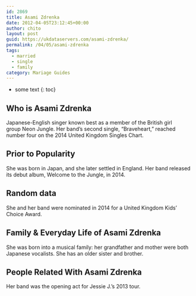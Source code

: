 ```yaml
---
id: 2869
title: Asami Zdrenka
date: 2012-04-05T23:12:45+00:00
author: chito
layout: post
guid: https://ukdataservers.com/asami-zdrenka/
permalink: /04/05/asami-zdrenka  
tags:
  - married
  - single
  - family
category: Mariage Guides
---
```


* some text
{: toc}


## Who is  Asami Zdrenka
                  
                  
                  
Japanese-English singer known best as a member of the British girl group Neon Jungle. Her band&#8217;s second single, &#8220;Braveheart,&#8221; reached number four on the 2014 United Kingdom Singles Chart.
                  
                
                
                
## Prior to Popularity 
                  
                  
                  
She was born in Japan, and she later settled in England. Her band released its debut album, Welcome to the Jungle, in 2014.
                  
                
                
                
## Random data 
                  
                  
                  
She and her band were nominated in 2014 for a United Kingdom Kids&#8217; Choice Award.
                  
                
                
                
## Family & Everyday Life of Asami Zdrenka
                  
                  
                  
She was born into a musical family: her grandfather and mother were both Japanese vocalists. She has an older sister and brother.
                  
                
                
                
## People Related With  Asami Zdrenka
                  
                  
                  
Her band was the opening act for Jessie J.&#8217;s 2013 tour.
                  
                
              
            
          
          
          
    
    
  
